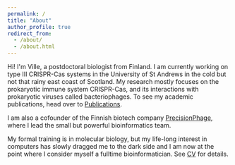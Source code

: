 ```yaml
---
permalink: /
title: "About"
author_profile: true
redirect_from: 
  - /about/
  - /about.html
---
```


Hi! I'm Ville, a postdoctoral biologist from Finland. I am currently working on type III CRISPR-Cas systems in the University of St Andrews in the cold but not that rainy east coast of Scotland. My research mostly focuses on the prokaryotic immune system CRISPR-Cas, and its interactions with prokaryotic viruses called bacteriophages. To see my academic publications, head over to [Publications](/publications/).

I am also a cofounder of the Finnish biotech company [PrecisionPhage](https://www.precisionphage.com), where I lead the small but powerful bioinformatics team.

My formal training is in molecular biology, but my life-long interest in computers has slowly dragged me to the dark side and I am now at the point where I consider myself a fulltime bioinformatician. See [CV](/cv/) for details.